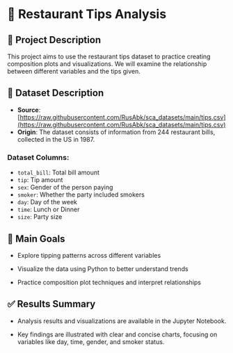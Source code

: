 # 📌 Restaurant Tips Analysis

## 📖 Project Description
This project aims to use the restaurant tips dataset to practice creating composition plots and visualizations. We will examine the relationship between different variables and the tips given.

## 📁 Dataset Description

- **Source**: [https://raw.githubusercontent.com/RusAbk/sca_datasets/main/tips.csv](https://raw.githubusercontent.com/RusAbk/sca_datasets/main/tips.csv)
- **Origin**: The dataset consists of information from 244 restaurant bills, collected in the US in 1987.

### Dataset Columns:
- `total_bill`: Total bill amount
- `tip`: Tip amount
- `sex`: Gender of the person paying
- `smoker`: Whether the party included smokers
- `day`: Day of the week
- `time`: Lunch or Dinner
- `size`: Party size


## 🎯 Main Goals
- Explore tipping patterns across different variables

- Visualize the data using Python to better understand trends

- Practice composition plot techniques and interpret relationships

## ✅ Results Summary
- Analysis results and visualizations are available in the Jupyter Notebook.

- Key findings are illustrated with clear and concise charts, focusing on variables like day, time, gender, and smoker status.
